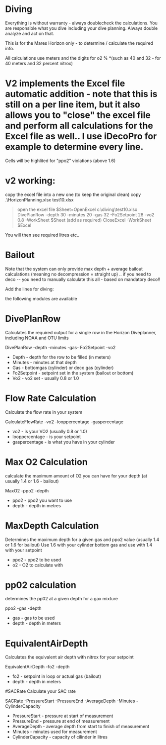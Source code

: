 # Diving
Everything is without warranty - always doublecheck the calculations. You are responsible what you dive including your dive planning. Always double analyze and act on that.


This is for the Mares Horizon only - to determine / calculate the required info.

All calculations use meters and the digits for o2 % *(such as 40 and 32   - for 40 meters and 32 percent nitrox)


# V2 implements the Excel file automatic addition - note that this is still on a per line item, but it also allows you to "close" the excel file and perform all calculations for the Excel file as well.. I use iDecoPro for example to determine every line. 

Cells will be highlited for "ppo2" violations (above 1.6) 

# v2 working: 
copy the excel file into a new one (to keep the original clean)
copy .\HorizonPlanning.xlsx test10.xlsx
>open the excel file
$Sheet=OpenExcel c:\diving\test10.xlsx
DivePlanRow -depth 30 -minutes 20 -gas 32 -Fo2Setpoint 28 -vo2 0.8 -WorkSheet $Sheet
(add as required)
CloseExcel -WorkSheet $Excel

You will then see required litres etc.. 

# Bailout
Note that the system can only provide max depth + average bailout calculations (meaning no decompression = straight up) .. if you need to deco -- you need to manually calculate this all - based on mandatory deco!!

Add the lines for diving: 

the following modules are available

# DivePlanRow
Calculates the required output for a single row in the Horizon Diveplanner, including NOAA and OTU limits

DivePlanRow -depth -minutes -gas- Fo2Setpoint -vo2

* Depth  - depth for the row to be filled (in meters)
* Minutes  - minutes at that depth
* Gas - bottomgas (cylinder) or deco gas (cylinder)
* Fo2Setpoint - setpoint set in the system (bailout or bottom)
* Vo2 - vo2 set - usually 0.8 or 1.0



# Flow Rate Calculation
Calculate the flow rate in your system

CalculateFlowRate -vo2 -looppercentage -gaspercentage

* vo2 - is your VO2 (usually 0.8 or 1.0)
* looppercentage - is your setpoint 
* gaspercentage - is what you have in your cylinder

# Max O2 Calculation


calculate the maximum amount of O2 you can have for your depth (at usually 1.4 or 1.6 - bailout)

MaxO2 -ppo2 -depth


* ppo2 - ppo2 you want to use
* depth - depth in metres

# MaxDepth Calculation
Determines the maximum depth for a given gas and ppo2 value (usually 1.4 or 1.6 for bailout)
Use 1.6 with your cylinder bottom gas and use with 1.4 with your setpoint

* ppo2 - ppo2 to be used
* o2 - O2 to calculate with

# pp02 calculation

determines the pp02 at a given depth for a gax mixture

ppo2 -gas -depth

* gas - gas to be used
* depth - depth in meters

# EquivalentAirDepth 
Calculates the equivalent air depth with nitrox for your setpoint

EquivalentAirDepth -fo2 -depth

* fo2 - setpoint in loop or actual gas (bailout)
* depth - depth in meters

#SACRate
Calculate your SAC rate

SACRate -PressureStart -PressureEnd -AverageDepth -Minutes -CylinderCapacity

* PressureStart - pressure at start of measurement 
* PressureEnd - pressure at end of measurement
* AverageDepth - average depth from start to finish of measurement
* Minutes - minutes used for measurement
* CylinderCapacity - capacity of cilinder in litres



